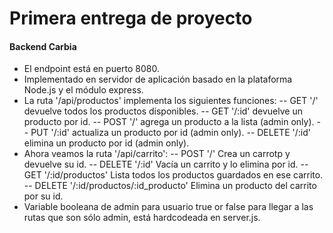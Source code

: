 # Primera entrega de proyecto

#### Backend Carbia

- El endpoint está en puerto 8080.
- Implementado en servidor de aplicación basado en la plataforma Node.js y el módulo express.
- La ruta '/api/productos' implementa los siguientes funciones:
  -- GET '/' devuelve todos los productos disponibles.
  -- GET '/:id' devuelve un producto por id.
  -- POST '/' agrega un producto a la lista (admin only).
  -- PUT '/:id' actualiza un producto por id (admin only).
  -- DELETE '/:id' elimina un producto por id (admin only).
- Ahora veamos la ruta '/api/carrito':
  -- POST '/' Crea un carrotp y devuelve su id.
  -- DELETE '/:id' Vacía un carrito y lo elimina por id.
  -- GET '/:id/productos' Lista todos los productos guardados en ese carrito.
  -- DELETE '/:id/productos/:id_producto' Elimina un producto del carrito por su id.
- Variable booleana de admin para usuario true or false para llegar a las rutas que son sólo admin, está hardcodeada en server.js.

